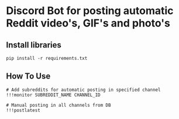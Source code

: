 # Discord Bot for posting automatic Reddit video's, GIF's and photo's

## Install libraries
```
pip install -r requirements.txt
```

## How To Use
```
# Add subreddits for automatic posting in specified channel
!!!monitor SUBREDDIT_NAME CHANNEL_ID

# Manual posting in all channels from DB
!!!postlatest
```
